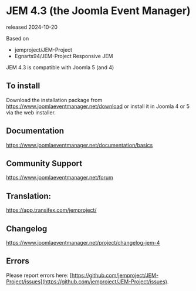 # JEM 4.3 (the Joomla Event Manager)
released 2024-10-20

Based on
- jemproject/JEM-Project
- Egnarts94/JEM-Project Responsive JEM

JEM 4.3 is compatible with Joomla 5 (and 4)

## To install
Download the installation package from https://www.joomlaeventmanager.net/download or install it in Joomla 4 or 5 via the web installer.

## Documentation
https://www.joomlaeventmanager.net/documentation/basics

## Community Support
https://www.joomlaeventmanager.net/forum

## Translation:
https://app.transifex.com/jemproject/

## Changelog
https://www.joomlaeventmanager.net/project/changelog-jem-4

## Errors
Please report errors here: [https://github.com/jemproject/JEM-Project/issues](https://github.com/jemproject/JEM-Project/issues).

